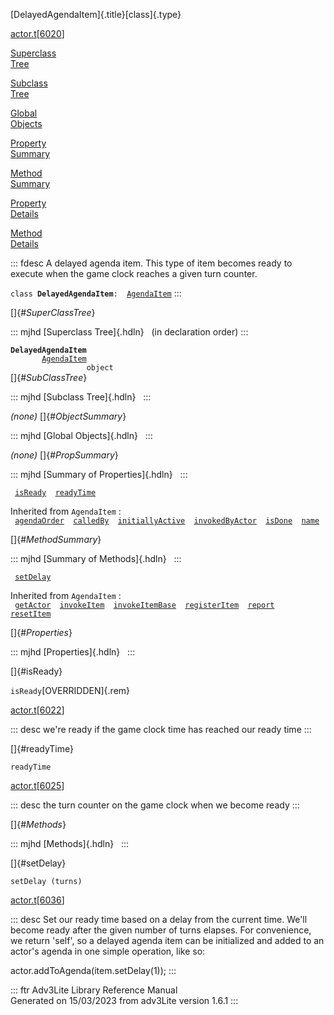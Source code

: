 [DelayedAgendaItem]{.title}[class]{.type}

[actor.t](../file/actor.t.html)\[[6020](../source/actor.t.html#6020)\]

[Superclass\
Tree](#_SuperClassTree_)

[Subclass\
Tree](#_SubClassTree_)

[Global\
Objects](#_ObjectSummary_)

[Property\
Summary](#_PropSummary_)

[Method\
Summary](#_MethodSummary_)

[Property\
Details](#_Properties_)

[Method\
Details](#_Methods_)

::: fdesc
A delayed agenda item. This type of item becomes ready to execute when
the game clock reaches a given turn counter.

`class `**`DelayedAgendaItem`**` :   `[`AgendaItem`](../object/AgendaItem.html)
:::

[]{#_SuperClassTree_}

::: mjhd
[Superclass Tree]{.hdln}   (in declaration order)
:::

**`DelayedAgendaItem`**\
`         `[`AgendaItem`](../object/AgendaItem.html)\
`                 object`\
[]{#_SubClassTree_}

::: mjhd
[Subclass Tree]{.hdln}  
:::

*(none)* []{#_ObjectSummary_}

::: mjhd
[Global Objects]{.hdln}  
:::

*(none)* []{#_PropSummary_}

::: mjhd
[Summary of Properties]{.hdln}  
:::

` `[`isReady`](#isReady)`  `[`readyTime`](#readyTime)`  `

Inherited from `AgendaItem` :\
` `[`agendaOrder`](../object/AgendaItem.html#agendaOrder)`  `[`calledBy`](../object/AgendaItem.html#calledBy)`  `[`initiallyActive`](../object/AgendaItem.html#initiallyActive)`  `[`invokedByActor`](../object/AgendaItem.html#invokedByActor)`  `[`isDone`](../object/AgendaItem.html#isDone)`  `[`name`](../object/AgendaItem.html#name)`  `

[]{#_MethodSummary_}

::: mjhd
[Summary of Methods]{.hdln}  
:::

` `[`setDelay`](#setDelay)`  `

Inherited from `AgendaItem` :\
` `[`getActor`](../object/AgendaItem.html#getActor)`  `[`invokeItem`](../object/AgendaItem.html#invokeItem)`  `[`invokeItemBase`](../object/AgendaItem.html#invokeItemBase)`  `[`registerItem`](../object/AgendaItem.html#registerItem)`  `[`report`](../object/AgendaItem.html#report)`  `[`resetItem`](../object/AgendaItem.html#resetItem)`  `

[]{#_Properties_}

::: mjhd
[Properties]{.hdln}  
:::

[]{#isReady}

`isReady`[OVERRIDDEN]{.rem}

[actor.t](../file/actor.t.html)\[[6022](../source/actor.t.html#6022)\]

::: desc
we\'re ready if the game clock time has reached our ready time
:::

[]{#readyTime}

`readyTime`

[actor.t](../file/actor.t.html)\[[6025](../source/actor.t.html#6025)\]

::: desc
the turn counter on the game clock when we become ready
:::

[]{#_Methods_}

::: mjhd
[Methods]{.hdln}  
:::

[]{#setDelay}

`setDelay (turns)`

[actor.t](../file/actor.t.html)\[[6036](../source/actor.t.html#6036)\]

::: desc
Set our ready time based on a delay from the current time. We\'ll become
ready after the given number of turns elapses. For convenience, we
return \'self\', so a delayed agenda item can be initialized and added
to an actor\'s agenda in one simple operation, like so:

actor.addToAgenda(item.setDelay(1));
:::

::: ftr
Adv3Lite Library Reference Manual\
Generated on 15/03/2023 from adv3Lite version 1.6.1
:::
